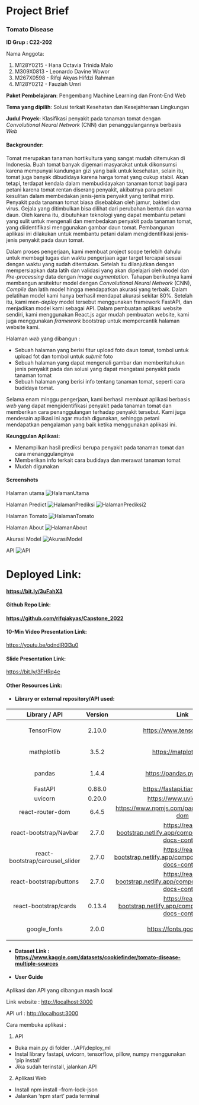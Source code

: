 # Project Brief
### Tomato Disease

**ID Grup : C22-202**

Nama Anggota:

1. M128Y0215 - Hana Octavia Trinida Malo
1. M309X0813 - Leonardo Davine Wowor
1. M267X0598 - Rifqi Akyas Hifdzi Rahman
1. M128Y0212 - Fauziah Umri

**Paket Pembelajaran**: Pengembang Machine Learning dan Front-End Web

**Tema yang dipilih**: Solusi terkait Kesehatan dan Kesejahteraan Lingkungan

**Judul Proyek:** Klasifikasi penyakit pada tanaman tomat dengan *Convolutional Neural Network* (CNN) dan penanggulangannya berbasis *Web*
#### **Backgrounder:**
Tomat merupakan tanaman hortikultura yang sangat mudah ditemukan di Indonesia. Buah tomat banyak digemari masyarakat untuk dikonsumsi karena mempunyai kandungan gizi yang baik untuk kesehatan, selain itu, tomat juga banyak dibudidaya karena harga tomat yang cukup stabil. Akan tetapi, terdapat kendala dalam membudidayakan tanaman tomat bagi para petani karena tomat rentan diserang penyakit, akibatnya para petani kesulitan dalam membedakan jenis-jenis penyakit yang terlihat mirip. Penyakit pada tanaman tomat biasa disebabkan oleh jamur, bakteri dan virus. Gejala yang ditimbulkan bisa dilihat dari perubahan bentuk dan warna daun. Oleh karena itu, dibutuhkan teknologi yang dapat membantu petani yang sulit untuk mengenali dan membedakan penyakit pada tanaman tomat, yang diidentifikasi menggunakan gambar daun tomat. Pembangunan aplikasi ini dilakukan untuk membantu petani dalam mengidentifikasi jenis-jenis penyakit pada daun tomat. 

Dalam proses pengerjaan, kami membuat project scope terlebih dahulu untuk membagi tugas dan waktu pengerjaan agar target tercapai sesuai dengan waktu yang sudah ditentukan.  Setelah itu dilanjutkan dengan mempersiapkan data latih dan validasi yang akan dipelajari oleh model dan *Pre-processing* data dengan *image augmentation.* Tahapan berikutnya kami membangun arsitektur model dengan *Convolutional Neural Network* (CNN), *Compile* dan latih model hingga mendapatkan akurasi yang terbaik. Dalam pelatihan model kami hanya berhasil mendapat akurasi sekitar 80%. Setelah itu, kami men-*deploy* model tersebut menggunakan framework FastAPI, dan menjadikan model kami sebagai API. Dalam pembuatan aplikasi website sendiri, kami menggunakan React.js agar mudah pembuatan website, kami juga menggunakan *framework* bootstrap untuk mempercantik halaman website kami.

Halaman *web* yang dibangun :

- Sebuah halaman yang berisi fitur upload foto daun tomat, tombol untuk upload fot dan tombol untuk *submit* foto
- Sebuah halaman yang dapat mengenali gambar dan memberitahukan jenis penyakit pada dan solusi yang dapat mengatasi penyakit pada tanaman tomat
- Sebuah halaman yang berisi info tentang tanaman tomat, seperti cara budidaya tomat.

Selama enam minggu pengerjaan, kami berhasil membuat aplikasi berbasis *web* yang dapat mengidentifikasi penyakit pada tanaman tomat dan memberikan cara penanggulangan terhadap penyakit tersebut. Kami juga mendesain aplikasi ini agar mudah digunakan, sehingga petani mendapatkan pengalaman yang baik ketika menggunakan aplikasi ini.

**Keunggulan Aplikasi:**

- Menampilkan hasil prediksi berupa penyakit pada tanaman tomat dan cara menanggulanginya
- Memberikan info terkait cara budidaya dan merawat tanaman tomat
- Mudah digunakan

#### **Screenshots**
Halaman utama
![HalamanUtama](https://user-images.githubusercontent.com/88828572/206892494-2bfa6360-5307-4987-9251-254fdca2cfb9.jpg)

Halaman Predict
![HalamanPrediksi](https://user-images.githubusercontent.com/88828572/206892493-023a91f2-551f-4c99-981b-de48c8c156c4.jpg)
![HalamanPrediksi2](https://user-images.githubusercontent.com/88828572/206892488-32c47770-4ce5-4a11-a3eb-b8ec75906ac1.jpg)

Halaman Tomato
![HalamanTomato](https://user-images.githubusercontent.com/88828572/206892485-b1fcdb19-38df-4f78-a737-c4118a79c88a.jpg)

Halaman About
![HalamanAbout](https://user-images.githubusercontent.com/88828572/206892498-164edbc2-59e7-40cc-a058-5f9177c73b18.jpg)


Akurasi Model
![AkurasiModel](https://user-images.githubusercontent.com/88828572/206892500-7ee114bb-1c0f-422e-ace6-ddfcc9aa8488.jpg)


API
![API](https://user-images.githubusercontent.com/88828572/206892480-0ade3d42-8f17-42c6-9191-d6c329c05479.jpg)



# **Deployed Link:**
#### <https://bit.ly/3uFahX3>
#### **Github Repo Link:** 
#### <https://github.com/rifqiakyas/Capstone_2022>
#### **10-Min Video Presentation Link:** 
<https://youtu.be/odndlR0l3u0> 
#### **Slide Presentation Link:** 
<https://bit.ly/3FHRq4e>

#### **Other Resources Link:**
- #### **Library or external repository/API used:**


|**Library / API**|**Version**|**Link**|
| :-: | :-: | :-: |
|TensorFlow|<p>2.10.0</p><p></p>|<https://www.tensorflow.org/>|
|mathplotlib|<p>3.5.2</p><p></p>|<https://matplotlib.org/>|
|pandas|<p>1.4.4</p><p></p>|<https://pandas.pydata.org/>|
|FastAPI|0.88.0|<https://fastapi.tiangolo.com/>|
|uvicorn|0.20.0|<https://www.uvicorn.org/>|
|react-router-dom|6.4.5|<https://www.npmjs.com/package/react-router-dom>|
|react-bootstrap/Navbar|2.7.0|<https://react-bootstrap.netlify.app/components/navbar/#rb-docs-content> |
|react-bootstrap/carousel\_slider|2.7.0|<https://react-bootstrap.netlify.app/components/carousel/#rb-docs-content>[ ](https://pub.dev/packages/carousel_slider)|
|react-bootstrap/buttons|2.7.0|<https://react-bootstrap.netlify.app/components/buttons/#rb-docs-content> |
|react-bootstrap/cards|0.13.4|<https://react-bootstrap.netlify.app/components/cards/#rb-docs-content> |
|google\_fonts|2.0.0|<p><https://fonts.google.com/></p><p></p>|

- #### **Dataset Link : <https://www.kaggle.com/datasets/cookiefinder/tomato-disease-multiple-sources>**

- #### **User Guide**

Aplikasi dan API yang dibangun masih local

Link website : <http://localhost:3000>

API url : <http://localhost:3000>

Cara membuka aplikasi :
1. API
  - Buka main.py di folder ..\API\deploy_ml
  - Instal library fastapi, uvicorn, tensorflow, pillow, numpy menggunakan ‘pip install’
  - Jika sudah terinstall, jalankan API
2. Aplikasi Web
  - Install npm install –from-lock-json
  - Jalankan ‘npm start’ pada terminal

